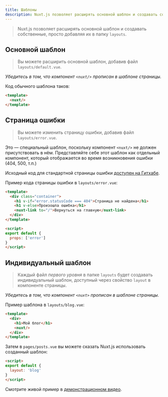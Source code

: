 ```yaml
---
title: Шаблоны
description: Nuxt.js позволяет расширять основной шаблон и создавать собственные, просто добавляя их в папку /layouts.
---
```


> Nuxt.js позволяет расширять основной шаблон и создавать собственные, просто добавляя их в папку `layouts`.

## Основной шаблон

> Вы можете расширить основной шаблон, добавив файл `layouts/default.vue`.

*Убедитесь в том, что компонент `<nuxt/>` прописан в шаблоне страницы.*

Код обычного шаблона таков:
```html
<template>
  <nuxt/>
</template>
```

## Страница ошибки

> Вы можете изменить страницу ошибки, добавив файл `layouts/error.vue`.

Это — специальный шаблон, поскольку компонент `<nuxt/>` не должен присутствовать в нём. Представляйте себе этот шаблон как отдельный компонент, который отображается во время возникновения ошибки (404, 500, т.п.)

Исходный код для стандартной страницы ошибки [доступен на Гитхабе](https://github.com/nuxt/nuxt.js/blob/master/lib/app/components/nuxt-error.vue).

Пример кода страницы ошибки в `layouts/error.vue`:
```html
<template>
  <div class="container">
    <h1 v-if="error.statusCode === 404">Страница не найдена</h1>
    <h1 v-else>Произошла ошибка</h1>
    <nuxt-link to="/">Вернуться на главную</nuxt-link>
  </div>
</template>

<script>
export default {
  props: ['error']
}
</script>
```

## Индивидуальный шаблон

> Каждый файл *первого уровня* в папке `layouts` будет создавать индивидуальный шаблон, доступный через свойство `layout` в компоненте страницы.

*Убедитесь в том, что компонент `<nuxt>` прописан в шаблоне страницы.*

Пример шаблона в `layouts/blog.vue`:
```html
<template>
  <div>
    <h1>Мой блог</h1>
    <nuxt/>
  </div>
</template>
```

Затем в `pages/posts.vue` вы можете сказать Nuxt.js использовать созданный шаблон:
```html
<script>
export default {
  layout: 'blog'
}
</script>
```

Смотрите живой пример в [демонстрационном видео](https://www.youtube.com/watch?v=YOKnSTp7d38).
